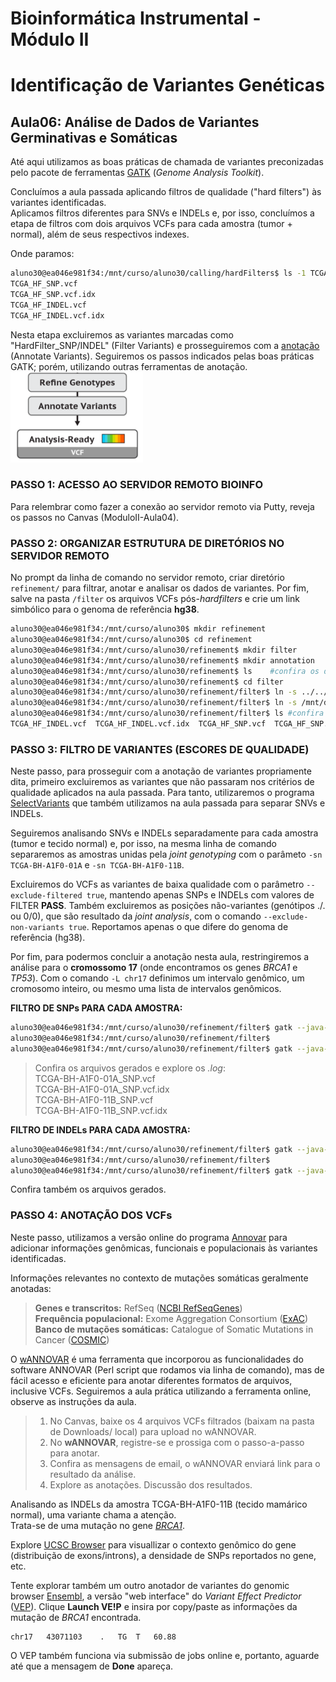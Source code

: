 # Bioinformática Instrumental - Módulo II
# Identificação de Variantes Genéticas

## Aula06: Análise de Dados de Variantes Germinativas e Somáticas
Até aqui utilizamos as boas práticas de chamada de variantes preconizadas pelo pacote de ferramentas [GATK](https://software.broadinstitute.org/gatk/) (_Genome Analysis Toolkit_). 

Concluímos a aula passada aplicando filtros de qualidade ("hard filters") às variantes identificadas.   
Aplicamos filtros diferentes para SNVs e INDELs e, por isso, concluímos a etapa de filtros com dois arquivos VCFs para cada amostra (tumor + normal), além de seus respectivos indexes.   

Onde paramos:   
```bash   
aluno30@ea046e981f34:/mnt/curso/aluno30/calling/hardFilters$ ls -1 TCGA_HF_*vcf   
TCGA_HF_SNP.vcf   
TCGA_HF_SNP.vcf.idx   
TCGA_HF_INDEL.vcf
TCGA_HF_INDEL.vcf.idx   
```  

Nesta etapa excluiremos as variantes marcadas como "HardFilter_SNP/INDEL" (Filter Variants) e prosseguiremos com a [anotação](https://en.wikipedia.org/wiki/SNP_annotation) (Annotate Variants). Seguiremos os passos indicados pelas boas práticas  GATK; porém, utilizando outras ferramentas de anotação.   
![boas_praticas](Workflow_aula6_small.png)   

### PASSO 1: ACESSO AO SERVIDOR REMOTO BIOINFO
Para relembrar como fazer a conexão ao servidor remoto via Putty, reveja os passos no Canvas (ModuloII-Aula04).   

### PASSO 2: ORGANIZAR ESTRUTURA DE DIRETÓRIOS NO SERVIDOR REMOTO
No prompt da linha de comando no servidor remoto, criar diretório ```refinement/``` para filtrar, anotar e analisar os dados de variantes. Por fim, salve na pasta ```/filter```  os arquivos VCFs pós-*hardfilters* e crie um link simbólico para o genoma de referência **hg38**.   

```bash   
aluno30@ea046e981f34:/mnt/curso/aluno30$ mkdir refinement   
aluno30@ea046e981f34:/mnt/curso/aluno30$ cd refinement
aluno30@ea046e981f34:/mnt/curso/aluno30/refinement$ mkdir filter  
aluno30@ea046e981f34:/mnt/curso/aluno30/refinement$ mkdir annotation   
aluno30@ea046e981f34:/mnt/curso/aluno30/refinement$ ls    #confira os diretórios criados   
aluno30@ea046e981f34:/mnt/curso/aluno30/refinement$ cd filter   
aluno30@ea046e981f34:/mnt/curso/aluno30/refinement/filter$ ln -s ../../calling/hardFilters/TCGA_HF_* .  
aluno30@ea046e981f34:/mnt/curso/aluno30/refinement/filter$ ln -s /mnt/dados/aula4/hg38   #link simbólico para pasta com arquivos do hg38.   
aluno30@ea046e981f34:/mnt/curso/aluno30/refinement/filter$ ls #confira os links simbólicos criados   
TCGA_HF_INDEL.vcf  TCGA_HF_INDEL.vcf.idx  TCGA_HF_SNP.vcf  TCGA_HF_SNP.vcf.idx  hg38   
```  

### PASSO 3: FILTRO DE VARIANTES (ESCORES DE QUALIDADE)   
Neste passo, para prosseguir com a anotação de variantes propriamente dita, primeiro excluiremos as variantes que não passaram nos critérios de qualidade aplicados na aula passada. Para tanto, utilizaremos o programa [SelectVariants](https://software.broadinstitute.org/gatk/documentation/tooldocs/current/org_broadinstitute_hellbender_tools_walkers_variantutils_SelectVariants.php) que também utilizamos na aula passada para separar SNVs e INDELs. 

Seguiremos analisando SNVs e INDELs separadamente para cada amostra (tumor e tecido normal) e, por isso, na mesma linha de comando separaremos as amostras unidas pela *joint genotyping* com o parâmeto ```-sn TCGA-BH-A1F0-01A``` e ```-sn TCGA-BH-A1F0-11B```.  

Excluiremos do VCFs as variantes de baixa qualidade com o parâmetro ```--exclude-filtered true```, mantendo apenas SNPs e INDELs com valores de FILTER **PASS**. Também excluiremos as posições não-variantes (genótipos ./. ou 0/0), que são resultado da *joint analysis*, com o comando ```--exclude-non-variants true```. Reportamos apenas o que difere do genoma de referência (hg38).   

Por fim, para podermos concluir a anotação nesta aula, restringiremos a análise para o **cromossomo 17** (onde encontramos os genes *BRCA1* e *TP53*). Com o comando ```-L chr17``` definimos um intervalo genômico, um cromosomo inteiro, ou mesmo uma lista de intervalos genômicos.  

**FILTRO DE SNPs PARA CADA AMOSTRA:**   
```bash   
aluno30@ea046e981f34:/mnt/curso/aluno30/refinement/filter$ gatk --java-options "-Xmx2G" SelectVariants -R hg38/hg38.fa -V TCGA_HF_SNP.vcf -sn TCGA-BH-A1F0-01A --exclude-filtered true --exclude-non-variants true -L chr17 -O TCGA-BH-A1F0-01A_SNP.vcf 2> sel_HF_SNP_01A.log &   
aluno30@ea046e981f34:/mnt/curso/aluno30/refinement/filter$   
aluno30@ea046e981f34:/mnt/curso/aluno30/refinement/filter$ gatk --java-options "-Xmx2G" SelectVariants -R hg38/hg38.fa -V TCGA_HF_SNP.vcf -sn TCGA-BH-A1F0-11B --exclude-filtered true --exclude-non-variants true -L chr17 -O TCGA-BH-A1F0-11B_SNP.vcf 2> sel_HF_SNP_11B.log &   
```   
>Confira os arquivos gerados e explore os *.log*:   
>TCGA-BH-A1F0-01A_SNP.vcf   
>TCGA-BH-A1F0-01A_SNP.vcf.idx   
>TCGA-BH-A1F0-11B_SNP.vcf   
>TCGA-BH-A1F0-11B_SNP.vcf.idx    

**FILTRO DE INDELs PARA CADA AMOSTRA:**   
```bash   
aluno30@ea046e981f34:/mnt/curso/aluno30/refinement/filter$ gatk --java-options "-Xmx2G" SelectVariants -R hg38/hg38.fa -V TCGA_HF_INDEL.vcf -sn TCGA-BH-A1F0-01A --exclude-filtered true  --exclude-non-variants true -L chr17 -O TCGA-BH-A1F0-01A_INDEL.vcf 2> sel_HF_INDEL_01A.log &   
aluno30@ea046e981f34:/mnt/curso/aluno30/refinement/filter$ 
aluno30@ea046e981f34:/mnt/curso/aluno30/refinement/filter$ gatk --java-options "-Xmx2G" SelectVariants -R hg38/hg38.fa -V TCGA_HF_INDEL.vcf -sn TCGA-BH-A1F0-11B --exclude-filtered true  --exclude-non-variants true -L chr17 -O TCGA-BH-A1F0-11B_INDEL.vcf 2> sel_HF_INDEL_11B.log &   
```   

Confira também os arquivos gerados.   

### PASSO 4: ANOTAÇÃO DOS VCFs  
Neste passo, utilizamos a versão online do programa [Annovar](http://annovar.openbioinformatics.org/en/latest/) para adicionar informações genômicas, funcionais e populacionais às variantes identificadas.   

Informações relevantes no contexto de mutações somáticas geralmente anotadas:  
> **Genes e transcritos:** RefSeq ([NCBI RefSeqGenes](https://www.ncbi.nlm.nih.gov/refseq/rsg/about/))  
> **Frequência populacional:** Exome Aggregation Consortium ([ExAC](http://exac.broadinstitute.org/))  
> **Banco de mutações somáticas:** Catalogue of Somatic Mutations in Cancer ([COSMIC](https://cancer.sanger.ac.uk/cosmic)) 

O [wANNOVAR](http://wannovar.wglab.org/) é uma ferramenta que incorporou as funcionalidades do software ANNOVAR (Perl script que rodamos via linha de comando), mas de fácil acesso e eficiente para anotar diferentes formatos de arquivos, inclusive VCFs. Seguiremos a aula prática utilizando a ferramenta online, observe as instruções da aula.  

> 1. No Canvas, baixe os 4 arquivos VCFs filtrados (baixam na pasta de Downloads/ local) para upload no wANNOVAR.   
> 2. No **wANNOVAR**, registre-se e prossiga com o passo-a-passo para anotar.   
> 3. Confira as mensagens de email, o wANNOVAR enviará link para o resultado da análise.   
> 4. Explore as anotações. Discussão dos resultados.   

Analisando as INDELs da amostra TCGA-BH-A1F0-11B (tecido mamárico normal), uma variante chama a atenção.   
Trata-se de uma mutação no gene [*BRCA1*](https://www.ncbi.nlm.nih.gov/gene?cmd=Retrieve&dopt=Graphics&list_uids=672).   

Explore [UCSC Browser](http://genome.ucsc.edu/cgi-bin/hgTracks?db=hg38&lastVirtModeType=default&lastVirtModeExtraState=&virtModeType=default&virtMode=0&nonVirtPosition=&position=chr17%3A43044295%2D43125483&hgsid=777953357_4rOF7a8emnEulAF6PagHfdQXXeDn) para visuallizar o contexto genômico do gene (distribuição de exons/introns), a densidade de SNPs reportados no gene, etc.  

Tente explorar também um outro anotador de variantes do genomic browser [Ensembl](https://www.ensembl.org/index.html), a versão "web interface" do *Variant Effect Predictor* ([VEP](https://www.ensembl.org/info/docs/tools/vep/index.html)). Clique **Launch VE!P** e insira por copy/paste as informações da mutação de *BRCA1* encontrada.  
```  
chr17	43071103	.	TG	T	60.88   
```  
O VEP também funciona via submissão de jobs online e, portanto, aguarde até que a mensagem de **Done** apareça.   


